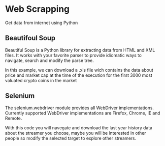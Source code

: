 # Web Scrapping
Get data from internet using Python

## Beautifoul Soup
Beautiful Soup is a Python library for extracting data from HTML and XML files. It works with your favorite parser to provide idiomatic ways to navigate, search and modify the parse tree.

In this example, we can download a .xls file wich contains the data about price and market cap at the time of the execution for the first 3000 most valuated crypto coins in the market

## Selenium
The selenium.webdriver module provides all WebDriver implementations. Currently supported WebDriver implementations are Firefox, Chrome, IE and Remote.

With this code you will navegate and download the last year history data about the streamer you choose, maybe you will be interested in other people so modify the selected target to explore other streamers.
